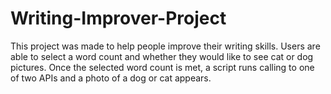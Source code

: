 # Writing-Improver-Project
This project was made to help people improve their writing skills. Users are able to select a word count and whether they would like to see cat or dog pictures. Once the selected word count is met, a script runs calling to one of two APIs and a photo of a dog or cat appears. 

